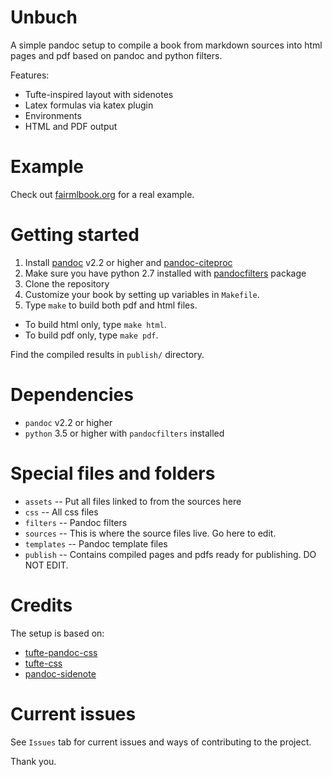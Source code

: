 # Unbuch

A simple pandoc setup to compile a book from markdown sources into html pages and pdf based on pandoc and python filters.

Features:

* Tufte-inspired layout with sidenotes
* Latex formulas via katex plugin
* Environments
* HTML and PDF output

# Example

Check out [fairmlbook.org](https://fairmlbook.org) for a real example.

# Getting started

1. Install [pandoc](https://pandoc.org/) v2.2 or higher and [pandoc-citeproc](https://github.com/jgm/pandoc-citeproc)
2. Make sure you have python 2.7 installed with [pandocfilters](https://github.com/jgm/pandocfilters) package
3. Clone the repository
4. Customize your book by setting up variables in `Makefile`.
5. Type `make` to build both pdf and html files.
  - To build html only, type `make html`.
  - To build pdf only, type `make pdf`.

Find the compiled results in `publish/` directory.

# Dependencies

- `pandoc` v2.2 or higher
- `python` 3.5 or higher with `pandocfilters` installed

# Special files and folders

* `assets` -- Put all files linked to from the sources here
* `css` -- All css files
* `filters` -- Pandoc filters
* `sources` -- This is where the source files live. Go here to edit.
* `templates` -- Pandoc template files
* `publish` -- Contains compiled pages and pdfs ready for publishing. DO NOT EDIT.

# Credits

The setup is based on:

* [tufte-pandoc-css](https://github.com/jez/tufte-pandoc-css)
* [tufte-css](https://github.com/edwardtufte/tufte-css)
* [pandoc-sidenote](https://github.com/jez/pandoc-sidenote)

# Current issues

See `Issues` tab for current issues and ways of contributing to the project.

Thank you.
